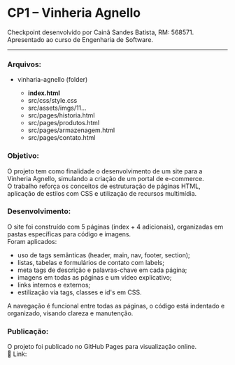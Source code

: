 # CP1 – Vinheria Agnello <br>
Checkpoint desenvolvido por Cainã Sandes Batista, RM: 568571. <br>
Apresentado ao curso de Engenharia de Software. <hr>

<h3>Arquivos:</h3> <p>
<ul>
  <li>vinharia-agnello (folder)</li>
  <ul>
    <b><li>index.html</li></b>
    <li>src/css/style.css</li>
    <li>src/assets/imgs/11...</li>
    <li>src/pages/historia.html</li>
    <li>src/pages/produtos.html</li>
    <li>src/pages/armazenagem.html</li>
    <li>src/pages/contato.html</li>
  </ul>
</ul>

<h3>Objetivo:</h3> <p>
O projeto tem como finalidade o desenvolvimento de um site para a Vinheria Agnello, simulando a criação de um portal de e-commerce. <br>
O trabalho reforça os conceitos de estruturação de páginas HTML, aplicação de estilos com CSS e utilização de recursos multimídia. <p>

<h3>Desenvolvimento:</h3> <p>
O site foi construído com 5 páginas (index + 4 adicionais), organizadas em pastas específicas para código e imagens. <br>
Foram aplicados:
<ul>
  <li>uso de tags semânticas (header, main, nav, footer, section);</li>
  <li>listas, tabelas e formulários de contato com labels;</li>
  <li>meta tags de descrição e palavras-chave em cada página;</li>
  <li>imagens em todas as páginas e um vídeo explicativo;</li>
  <li>links internos e externos;</li>
  <li>estilização via tags, classes e id's em CSS.</li>
</ul>
<p>
A navegação é funcional entre todas as páginas, o código está indentado e organizado, visando clareza e manutenção.
</p>

<h3>Publicação:</h3> <p>
O projeto foi publicado no GitHub Pages para visualização online. <br>
🔗 Link:
</p>

